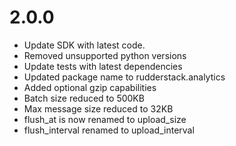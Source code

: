 # 2.0.0
- Update SDK with latest code.
- Removed unsupported python versions
- Update tests with latest dependencies 
- Updated package name to rudderstack.analytics
- Added optional gzip capabilities
- Batch size reduced to 500KB
- Max message size reduced to 32KB
- flush_at is now renamed to upload_size
- flush_interval renamed to upload_interval


